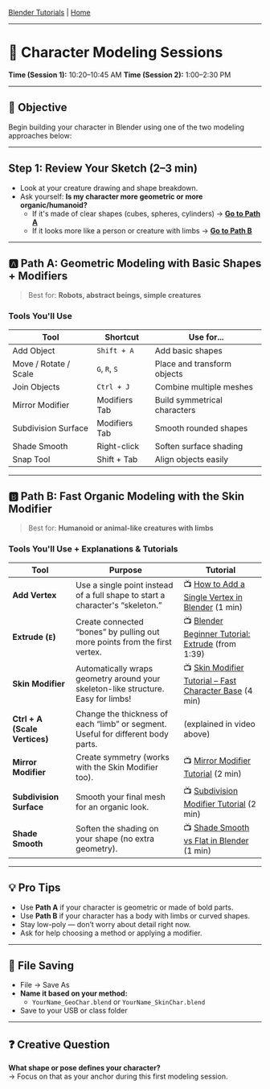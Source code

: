 [Blender Tutorials](README.md) | [Home](../../README.md)

-------------------------------------------------------------------------------

# 🧱 Character Modeling Sessions  
**Time (Session 1):** 10:20–10:45 AM
**Time (Session 2):** 1:00–2:30 PM

---

## 🎯 Objective  
Begin building your character in Blender using one of the two modeling approaches below:

---

## Step 1: Review Your Sketch (2–3 min)

- Look at your creature drawing and shape breakdown.  
- Ask yourself: **Is my character more geometric or more organic/humanoid?**  
  - If it's made of clear shapes (cubes, spheres, cylinders) → [**Go to Path A**](#️️️️️️️️️path-a-geometric-modeling-with-basic-shapes--modifiers)  
  - If it looks more like a person or creature with limbs → [**Go to Path B**](#️️️️️️️️️path-b-fast-organic-modeling-with-the-skin-modifier)

---

## 🅰️ Path A: **Geometric Modeling with Basic Shapes + Modifiers**

> Best for: **Robots, abstract beings, simple creatures**

### Tools You'll Use

| Tool                  | Shortcut     | Use for...                     |
|-----------------------|--------------|--------------------------------|
| Add Object            | `Shift + A`  | Add basic shapes               |
| Move / Rotate / Scale| `G`, `R`, `S` | Place and transform objects    |
| Join Objects          | `Ctrl + J`   | Combine multiple meshes        |
| Mirror Modifier       | Modifiers Tab| Build symmetrical characters   |
| Subdivision Surface   | Modifiers Tab| Smooth rounded shapes          |
| Shade Smooth          | Right-click  | Soften surface shading         |
| Snap Tool             | Shift + Tab  | Align objects easily           |

---

## 🅱️ Path B: **Fast Organic Modeling with the Skin Modifier**

> Best for: **Humanoid or animal-like creatures with limbs**

### Tools You'll Use + Explanations & Tutorials

| Tool                     | Purpose                                                                 | Tutorial |
|--------------------------|-------------------------------------------------------------------------|----------|
| **Add Vertex**           | Use a single point instead of a full shape to start a character's “skeleton.”  | 📺 [How to Add a Single Vertex in Blender](https://youtu.be/KZBCb6EWq0s) (1 min) |
| **Extrude (`E`)**        | Create connected “bones” by pulling out more points from the first vertex. | 📺 [Blender Beginner Tutorial: Extrude](https://youtu.be/qj2nA0Y8Xcg?t=99) (from 1:39) |
| **Skin Modifier**        | Automatically wraps geometry around your skeleton-like structure. Easy for limbs! | 📺 [Skin Modifier Tutorial – Fast Character Base](https://youtu.be/xrHZzMr1qVw) (4 min) |
| **Ctrl + A (Scale Vertices)** | Change the thickness of each “limb” or segment. Useful for different body parts. | (explained in video above) |
| **Mirror Modifier**      | Create symmetry (works with the Skin Modifier too).                       | 📺 [Mirror Modifier Tutorial](https://youtu.be/IT4NBHD3vF4) (2 min) |
| **Subdivision Surface**  | Smooth your final mesh for an organic look.                             | 📺 [Subdivision Modifier Tutorial](https://youtu.be/MnJZCwhz4hE) (2 min) |
| **Shade Smooth**         | Soften the shading on your shape (no extra geometry).                    | 📺 [Shade Smooth vs Flat in Blender](https://youtu.be/npNn6z_OetI) (1 min) |

---

## 💡 Pro Tips

- Use **Path A** if your character is geometric or made of bold parts.  
- Use **Path B** if your character has a body with limbs or curved shapes.  
- Stay low-poly — don’t worry about detail right now.  
- Ask for help choosing a method or applying a modifier.

---

## 💾 File Saving

- File → Save As  
- **Name it based on your method:**  
  - `YourName_GeoChar.blend` or `YourName_SkinChar.blend`  
- Save to your USB or class folder

---

## ❓ Creative Question

**What shape or pose defines your character?**  
→ Focus on that as your anchor during this first modeling session.


